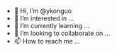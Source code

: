 - 👋 Hi, I’m @ykonguo
- 👀 I’m interested in ...
- 🌱 I’m currently learning ...
- 💞️ I’m looking to collaborate on ...
- 📫 How to reach me ...

<!---
ykonguo/ykonguo is a ✨ special ✨ repository because its `README.md` (this file) appears on your GitHub profile.
You can click the Preview link to take a look at your changes.
--->
